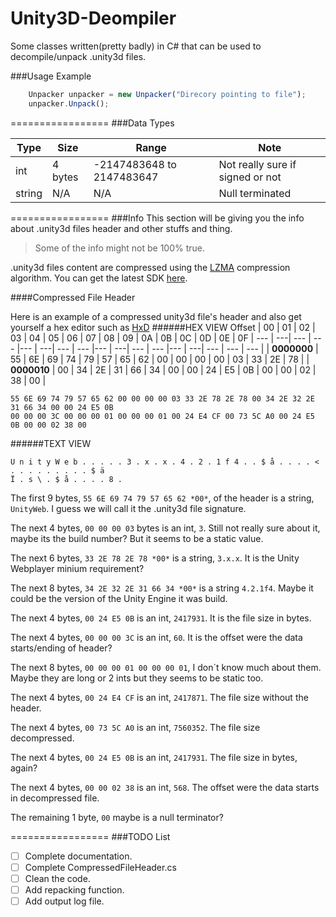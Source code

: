 Unity3D-Deompiler
=================

Some classes written(pretty badly) in C# that can be used to decompile/unpack .unity3d files.

###Usage Example
```javascript
    Unpacker unpacker = new Unpacker("Direcory pointing to file");
    unpacker.Unpack();
```
=================
###Data Types

Type | Size | Range | Note |
--- | ---| --- | --- |
int | 4 bytes | -2147483648 to 2147483647 | Not really sure if signed or not |
string | N/A | N/A | Null terminated |

=================
###Info
This section will be giving you the info about .unity3d files header and other stuffs and thing.
>Some of the info might not be 100% true.

.unity3d files content are compressed using the [LZMA](http://en.wikipedia.org/wiki/Lempel%E2%80%93Ziv%E2%80%93Markov_chain_algorithm) compression algorithm. You can get the latest SDK [here](http://www.7-zip.org/sdk.html).

####Compressed File Header

Here is an example of a compressed unity3d file's header and also get yourself a hex editor such as [HxD](http://mh-nexus.de/en/downloads.php?product=HxD)
######HEX VIEW
Offset | 00 | 01 | 02 | 03 | 04 | 05 | 06 | 07 | 08 | 09 | 0A | 0B | 0C | 0D | 0E | 0F |
--- | ---| --- | --- |--- | ---| --- | --- |--- | ---| --- | --- |--- | ---| --- | --- | --- |
| **0000000** | 55 | 6E | 69 | 74 | 79 | 57 | 65 | 62 | 00 | 00 | 00 | 00 | 03 | 33 | 2E | 78 |
| **0000010** | 00 | 34 | 2E | 31 | 66 | 34 | 00 | 00 | 24 | E5 | 0B | 00 | 00 | 02 | 38 | 00 |

```
55 6E 69 74 79 57 65 62 00 00 00 00 03 33 2E 78 2E 78 00 34 2E 32 2E 31 66 34 00 00 24 E5 0B
00 00 00 3C 00 00 00 01 00 00 00 01 00 24 E4 CF 00 73 5C A0 00 24 E5 0B 00 00 02 38 00
```

######TEXT VIEW
```
U n i t y W e b . . . . . 3 . x . x . 4 . 2 . 1 f 4 . . $ å . . . . < . . . . . . . . . $ ä 
Ï . s \ . $ å . . . . 8 .
```

The first 9 bytes, `55 6E 69 74 79 57 65 62 *00*`, of the header is a string, `UnityWeb`. I guess we will call it the .unity3d file signature. 

The next 4 bytes, `00 00 00 03` bytes is an int, `3`. Still  not really sure about it, maybe its the build number? But it seems to be a static value.

The next 6 bytes, `33 2E 78 2E 78 *00*` is a string, `3.x.x`. It is the Unity Webplayer minium requirement?

The next 8 bytes, `34 2E 32 2E 31 66 34 *00*` is a string `4.2.1f4`. Maybe it could be the version of the Unity Engine it was build.

The next 4 bytes, `00 24 E5 0B` is an int, `2417931`.  It is the file size in bytes.

The next 4 bytes, `00 00 00 3C` is an int, `60`. It is the offset were the data starts/ending of header?

The next 8 bytes, `00 00 00 01 00 00 00 01`, I don`t know much about them. Maybe they are long or 2 ints but they seems to be static too.

The next 4 bytes, `00 24 E4 CF` is an int, `2417871`. The file size without the header.

The next 4 bytes, `00 73 5C A0` is an int, `7560352`. The file size decompressed.

The next 4 bytes, `00 24 E5 0B` is an int, `2417931`. The file size in bytes, again?

The next 4 bytes, `00 00 02 38` is an int, `568`. The offset were the data starts in decompressed file.

The remaining 1 byte, `00` maybe is a null terminator?

=================
###TODO List
- [ ] Complete documentation.
- [ ] Complete CompressedFileHeader.cs
- [ ] Clean the code.
- [ ] Add repacking function.
- [ ] Add output log file.
